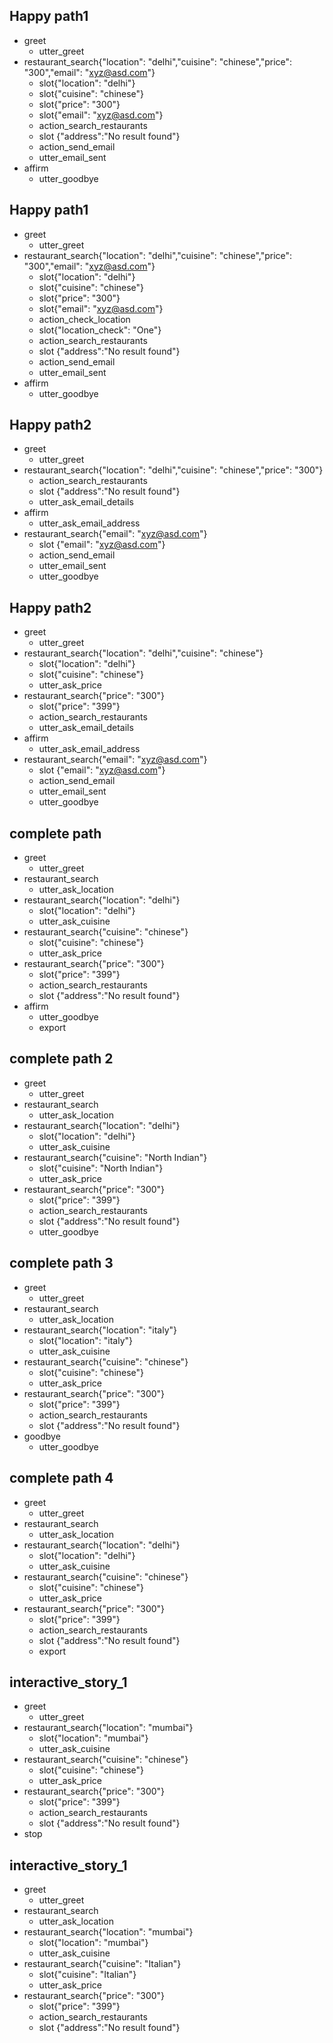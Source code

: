 ## Happy path1
* greet
    - utter_greet
* restaurant_search{"location": "delhi","cuisine": "chinese","price": "300","email": "xyz@asd.com"}
	- slot{"location": "delhi"}
	- slot{"cuisine": "chinese"}
	- slot{"price": "300"}
	- slot{"email": "xyz@asd.com"}
	- action_search_restaurants
	- slot {"address":"No result found"}
	- action_send_email
	- utter_email_sent
* affirm
    - utter_goodbye

## Happy path1
* greet
    - utter_greet
* restaurant_search{"location": "delhi","cuisine": "chinese","price": "300","email": "xyz@asd.com"}
	- slot{"location": "delhi"}
	- slot{"cuisine": "chinese"}
	- slot{"price": "300"}
	- slot{"email": "xyz@asd.com"}
	- action_check_location
	- slot{"location_check": "One"}
	- action_search_restaurants
	- slot {"address":"No result found"}
	- action_send_email
	- utter_email_sent
* affirm
    - utter_goodbye
	
## Happy path2
* greet
    - utter_greet
* restaurant_search{"location": "delhi","cuisine": "chinese","price": "300"}
	- action_search_restaurants
	- slot {"address":"No result found"}
	- utter_ask_email_details
* affirm
	- utter_ask_email_address
* restaurant_search{"email": "xyz@asd.com"}
	- slot {"email": "xyz@asd.com"}
    - action_send_email
    - utter_email_sent
    - utter_goodbye

	
## Happy path2
* greet
    - utter_greet
* restaurant_search{"location": "delhi","cuisine": "chinese"}
	- slot{"location": "delhi"}
	- slot{"cuisine": "chinese"}
	- utter_ask_price
* restaurant_search{"price": "300"}
	- slot{"price": "399"}
	- action_search_restaurants
	- utter_ask_email_details
* affirm
	- utter_ask_email_address
* restaurant_search{"email": "xyz@asd.com"}
	- slot {"email": "xyz@asd.com"}
    - action_send_email
    - utter_email_sent
    - utter_goodbye


## complete path
* greet
    - utter_greet
* restaurant_search
    - utter_ask_location
* restaurant_search{"location": "delhi"}
    - slot{"location": "delhi"}
    - utter_ask_cuisine
* restaurant_search{"cuisine": "chinese"}
    - slot{"cuisine": "chinese"}
    - utter_ask_price
* restaurant_search{"price": "300"}
	- slot{"price": "399"}
	- action_search_restaurants
	- slot {"address":"No result found"}
* affirm
    - utter_goodbye
    - export
	
## complete path 2
* greet
    - utter_greet
* restaurant_search
    - utter_ask_location
* restaurant_search{"location": "delhi"}
    - slot{"location": "delhi"}
    - utter_ask_cuisine
* restaurant_search{"cuisine": "North Indian"}
    - slot{"cuisine": "North Indian"}
    - utter_ask_price
* restaurant_search{"price": "300"}
	- slot{"price": "399"}
	- action_search_restaurants
	- slot {"address":"No result found"}
    - utter_goodbye

## complete path 3
* greet
    - utter_greet
* restaurant_search
    - utter_ask_location
* restaurant_search{"location": "italy"}
    - slot{"location": "italy"}
	- utter_ask_cuisine
* restaurant_search{"cuisine": "chinese"}
    - slot{"cuisine": "chinese"}
    - utter_ask_price
* restaurant_search{"price": "300"}
	- slot{"price": "399"}
	- action_search_restaurants
	- slot {"address":"No result found"}
* goodbye
    - utter_goodbye

## complete path 4
* greet
    - utter_greet
* restaurant_search
    - utter_ask_location
* restaurant_search{"location": "delhi"}
    - slot{"location": "delhi"}
    - utter_ask_cuisine
* restaurant_search{"cuisine": "chinese"}
    - slot{"cuisine": "chinese"}
    - utter_ask_price
* restaurant_search{"price": "300"}
	- slot{"price": "399"}
	- action_search_restaurants
	- slot {"address":"No result found"}
    - export


## interactive_story_1
* greet
    - utter_greet
* restaurant_search{"location": "mumbai"}
    - slot{"location": "mumbai"}
    - utter_ask_cuisine
* restaurant_search{"cuisine": "chinese"}
    - slot{"cuisine": "chinese"}
    - utter_ask_price
* restaurant_search{"price": "300"}
	- slot{"price": "399"}
	- action_search_restaurants
	- slot {"address":"No result found"}
* stop

## interactive_story_1
* greet
    - utter_greet
* restaurant_search
    - utter_ask_location
* restaurant_search{"location": "mumbai"}
    - slot{"location": "mumbai"}
    - utter_ask_cuisine
* restaurant_search{"cuisine": "Italian"}
    - slot{"cuisine": "Italian"}
    - utter_ask_price
* restaurant_search{"price": "300"}
	- slot{"price": "399"}
	- action_search_restaurants
	- slot {"address":"No result found"}
    
